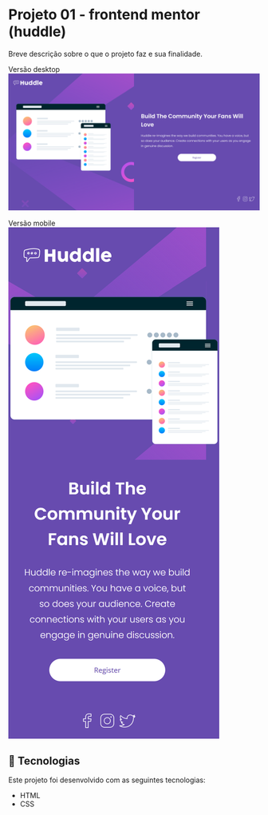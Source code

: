 # Projeto 01 - frontend mentor (huddle)

Breve descrição sobre o que o projeto faz e sua finalidade.

Versão desktop
![Captura de Tela do Projeto](./.github/preview.desktop.png)

Versão mobile
![Captura de Tela do Projeto](./.github/preview.mobile.png)

## 🚀 Tecnologias

Este projeto foi desenvolvido com as seguintes tecnologias:
- HTML
- CSS